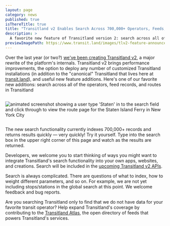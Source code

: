 ```yaml
---
layout: page
category: news
published: true
isThereTitle: true
title: "Transitland v2 Enables Search Across 700,000+ Operators, Feeds, and Routes"
description: >
  A favorite new feature of Transitland version 2: search across all of the operators, feed records, and routes in Transitland
previewImagePath: https://www.transit.land/images/tlv2-feature-announcements/tlv2-search-animation.gif
---
```


Over the last year (or two?) [we've been creating Transitland v2](/news/2019/10/17/tlv2), a major rewrite of the platform's internals. Transitland v2 brings performance improvements, the option to deploy any number of customized Transitland installations (in addition to the "canonical" Transitland that lives here at [transit.land](/)), and useful new feature additions. Here's one of our favorite new additions: search across all of the operators, feed records, and routes in Transitland

<img class="image" style="max-width: 800px; margin: 1em auto;" src="/images/tlv2-feature-announcements/tlv2-search-animation.gif" alt="animated screenshot showing a user type 'Staten' in to the search field and click through to view the route page for the Staten Island Ferry in New York City" />

The new search functionality currently indexes 700,000+ records and returns results quickly &mdash; very quickly! Try it yourself. Type into the search box in the upper right corner of this page and watch as the results are returned.

Developers, we welcome you to start thinking of ways you might want to integrate Transitland's search functionality into your own apps, websites, and creations. Search will be included in the [upcoming Transitland v2 APIs](/documentation).

Search is always complicated. There are questions of what to index, how to weight different parameters, and so on. For example, we are not yet including stops/stations in the global search at this point. We welcome feedback and bug reports.

Are you searching Transitland only to find that we do not have data for your favorite transit operator? Help expand Transitland's coverage by contributing to the [Transitland Atlas](https://github.com/transitland/transitland-atlas), the open directory of feeds that powers Transitland's services.